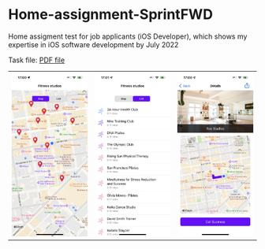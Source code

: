 # Home-assignment-SprintFWD
Home assigment test for job applicants (iOS Developer), which shows my expertise in iOS software development by July 2022

Task file: [PDF file](/ios_takehome_challenge.pdf)
<table>
<tr><td><img src="/screenshots/1.jpg" width="250"></td>
<td><img src="/screenshots/2.jpg" width="250"></td>
<td><img src="/screenshots/3.jpg" width="250"></td>
</tr>
</table>
